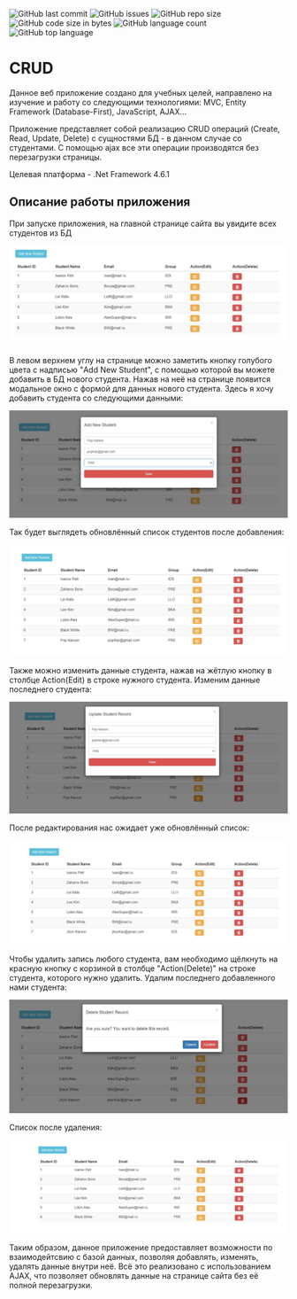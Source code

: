 ![GitHub last commit](https://img.shields.io/github/last-commit/MindTrader/CRUD?style=for-the-badge)
![GitHub issues](https://img.shields.io/github/issues/MindTrader/CRUD?style=for-the-badge)
![GitHub repo size](https://img.shields.io/github/repo-size/MindTrader/CRUD?style=for-the-badge)
![GitHub code size in bytes](https://img.shields.io/github/languages/code-size/MindTrader/CRUD?style=for-the-badge)
![GitHub language count](https://img.shields.io/github/languages/count/MindTrader/CRUD?style=for-the-badge)
![GitHub top language](https://img.shields.io/github/languages/top/MindTrader/CRUD?style=for-the-badge)

# CRUD
Данное веб приложение создано для учебных целей, направлено на изучение и работу со следующими технологиями: MVC, Entity Framework (Database-First), JavaScript, AJAX...

Приложение представляет собой реализацию CRUD операций (Create, Read, Update, Delete) с сущностями БД - в данном случае со студентами. С помощью ajax все эти операции производятся без перезагрузки страницы.

Целевая платформа - .Net Framework 4.6.1

## Описание работы приложения
При запуске приложения, на главной странице сайта вы увидите всех студентов из БД
<p align="center"><img src="ScreenShots/main.jpg" alt="Главная страница" title="Главная страница"/></p>

В левом верхнем углу на странице можно заметить кнопку голубого цвета с надписью "Add New Student", с помощью которой вы можете добавить в БД нового студента. Нажав на неё на странице появится модальное окно с формой для данных нового студента. Здесь я хочу добавить студента со следующими данными:
<p align="center"><img src="ScreenShots/add.jpg" alt="Добавить студента" title="Добавить студента"/></p>

Так будет выглядеть обновлённый список студентов после добавления:
<p align="center"><img src="ScreenShots/afterAdd.jpg" alt="Список после добавления нового студента" title="Список после добавления нового студента"/></p>

Также можно изменить данные студента, нажав на жётлую кнопку в столбце Action(Edit) в строке нужного студента. Изменим данные последнего студента:
<p align="center"><img src="ScreenShots/upd.jpg" alt="Изменить студента" title="Изменить студента"/></p>

После редактирования нас ожидает уже обновлённый список:
<p align="center"><img src="ScreenShots/afterUpd.jpg" alt="Список после редактирования студента" title="Список после редактирования студента"/></p>

Чтобы удалить запись любого студента, вам необходимо щёлкнуть на красную кнопку с корзиной в столбце "Action(Delete)" на строке студента, которого нужно удалить. Удалим последнего добавленного нами студента:
<p align="center"><img src="ScreenShots/del.jpg" alt="Удалить студента" title="Удалить студента"/></p>

Список после удаления:
<p align="center"><img src="ScreenShots/afterDel.jpg" alt="Список после удаления студента" title="Список после удаления студента"/></p>

Таким образом, данное приложение предоставляет возможности по взаимодейтсвию с базой данных, позволяя добавлять, изменять, удалять данные внутри неё. Всё это реализовано с использованием AJAX, что позволяет обновлять данные на странице сайта без её полной перезагрузки.
